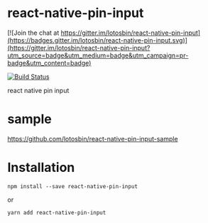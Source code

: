 # react-native-pin-input

[![Join the chat at https://gitter.im/lotosbin/react-native-pin-input](https://badges.gitter.im/lotosbin/react-native-pin-input.svg)](https://gitter.im/lotosbin/react-native-pin-input?utm_source=badge&utm_medium=badge&utm_campaign=pr-badge&utm_content=badge)

[![Build Status](https://travis-ci.org/lotosbin/react-native-pin-input.svg?branch=master)](https://travis-ci.org/lotosbin/react-native-pin-input)

react native pin input

# sample
https://github.com/lotosbin/react-native-pin-input-sample

# Installation
```
npm install --save react-native-pin-input
```
or
```
yarn add react-native-pin-input
```
